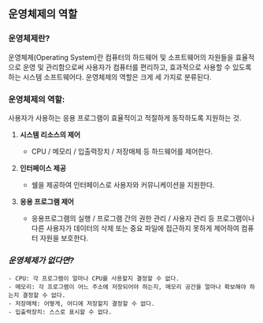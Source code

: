 ## 운영체제의 역할

### **운영체제란?** 
운영체제(Operating System)란 컴퓨터의 하드웨어 및 소프트웨어의 자원들을 효율적으로 운영 및 관리함으로써 사용자가 컴퓨터를 편리하고, 효과적으로 사용할 수 있도록 하는 시스템 소프트웨어다. 운영체제의 역할은 크게 세 가지로 분류된다.

### **운영체제의 역할:** 
사용자가 사용하는 응용 프로그램이 효율적이고 적절하게 동작하도록 지원하는 것.

1. **시스템 리소스의 제어**
    - CPU / 메모리 / 입출력장치 / 저장매체 등 하드웨어를 제어한다.

2. **인터페이스 제공**
    - 쉘을 제공하여 인터페이스로 사용자와 커뮤니케이션을 지원한다.

3. **응용 프로그램 제어**
    - 응용프로그램의 실행 / 프로그램 간의 권한 관리 / 사용자 관리 등 프로그램이나 다른 사용자가 데이터의 삭제 또는 중요 파일에 접근하지 못하게 제어하여 컴퓨터 자원을 보호한다.

### *운영체제가 없다면?*

    - CPU: 각 프로그램이 얼마나 CPU를 사용할지 결정할 수 없다.
    - 메모리: 각 프로그램이 어느 주소에 저장되어야 하는지, 메모리 공간을 얼마나 확보해야 하는지 결정할 수 없다.
    - 저장매체: 어떻게, 어디에 저장할지 결정할 수 없다.
    - 입출력장치: 스스로 표시할 수 없다.